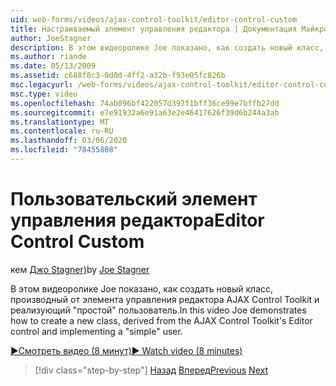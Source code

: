 ```yaml
---
uid: web-forms/videos/ajax-control-toolkit/editor-control-custom
title: Настраиваемый элемент управления редактора | Документация Майкрософт
author: JoeStagner
description: В этом видеоролике Joe показано, как создать новый класс, производный от элемента управления редактора AJAX Control Toolkit и реализующий "простой" пользователь.
ms.author: riande
ms.date: 05/13/2009
ms.assetid: c688f8c3-0d0d-4ff2-a32b-f93e05fc826b
msc.legacyurl: /web-forms/videos/ajax-control-toolkit/editor-control-custom
msc.type: video
ms.openlocfilehash: 74ab096bf422057d397f1bff36ce99e7bffb27dd
ms.sourcegitcommit: e7e91932a6e91a63e2e46417626f39d6b244a3ab
ms.translationtype: MT
ms.contentlocale: ru-RU
ms.lasthandoff: 03/06/2020
ms.locfileid: "78455808"
---
```

# <a name="editor-control-custom"></a><span data-ttu-id="968c0-103">Пользовательский элемент управления редактора</span><span class="sxs-lookup"><span data-stu-id="968c0-103">Editor Control Custom</span></span>

<span data-ttu-id="968c0-104">кем [Джо Stagner)](https://github.com/JoeStagner)</span><span class="sxs-lookup"><span data-stu-id="968c0-104">by [Joe Stagner](https://github.com/JoeStagner)</span></span>

<span data-ttu-id="968c0-105">В этом видеоролике Joe показано, как создать новый класс, производный от элемента управления редактора AJAX Control Toolkit и реализующий "простой" пользователь.</span><span class="sxs-lookup"><span data-stu-id="968c0-105">In this video Joe demonstrates how to create a new class, derived from the AJAX Control Toolkit's Editor control and implementing a "simple" user.</span></span>

[<span data-ttu-id="968c0-106">&#9654;Смотреть видео (8 минут)</span><span class="sxs-lookup"><span data-stu-id="968c0-106">&#9654; Watch video (8 minutes)</span></span>](https://channel9.msdn.com/Blogs/ASP-NET-Site-Videos/editor-control-custom)

> [!div class="step-by-step"]
> <span data-ttu-id="968c0-107">[Назад](editor-control.md)
> [Вперед](create-a-new-custom-extender.md)</span><span class="sxs-lookup"><span data-stu-id="968c0-107">[Previous](editor-control.md)
[Next](create-a-new-custom-extender.md)</span></span>
